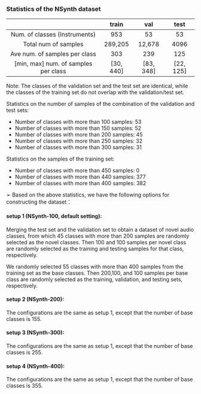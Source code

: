 ### Statistics of the NSynth dataset
|                                             |   train   |    val    |   test    |
|:-------------------------------------------:|:---------:|:---------:|:---------:|
|        Num. of classes (Instruments)        |    953    |    53     |    53     | 
|            Total num of samples             |  289,205  |  12,678   |   4096    | 
|        Ave num. of samples per class        |    303    |    239    |    125    | 
|    [min, max] num. of samples per class     | [30, 440] | [83, 348] | [22, 125] |

Note: The classes of the validation set and the test set are identical, 
while the classes of the training set do not overlap with the validation/test set.

Statistics on the number of samples of the combination of the validation and test sets:
- Number of classes with more than 100 samples: 53
- Number of classes with more than 150 samples: 52
- Number of classes with more than 200 samples: 45
- Number of classes with more than 250 samples: 32
- Number of classes with more than 300 samples: 31

Statistics on the samples of the training set:
- Number of classes with more than 450 samples: 0
- Number of classes with more than 440 samples: 377
- Number of classes with more than 400 samples: 382

➢ Based on the above statistics, we have the following options for constructing the dataset：

#### setup 1 (NSynth-100, default setting):
Merging the test set and the validation set to obtain a dataset of novel audio classes,
from which 45 classes with more than 200 samples are randomly selected as the novel classes. 
Then 100 and 100 samples per novel class are randomly selected as the training and testing samples for that class, respectively. 

We randomly selected 55 classes with more than 400 samples from the training set as the base classes. 
Then 200,100, and 100 samples per base class are randomly selected as the training, validation, and testing sets, respectively. 

#### setup 2 (NSynth-200):
The configurations are the same as setup 1, except that the number of base classes is 155.

#### setup 3 (NSynth-300):
The configurations are the same as setup 1, except that the number of base classes is 255.

#### setup 4 (NSynth-400):
The configurations are the same as setup 1, except that the number of base classes is 355.
